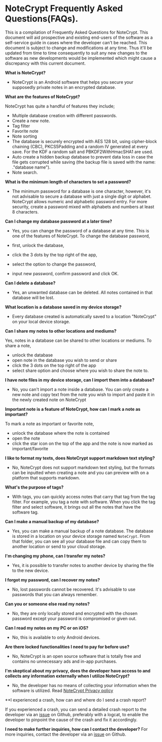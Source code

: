 # NoteCrypt Frequently Asked Questions(FAQs).
This is a compilation of Frequently Asked Questions for NoteCrypt. This document will aid prospective and existing end-users of the software as a self-service guide in cases where the developer can't be reached. This document is subject to change and modifications at any time. Thus it'll be updated from time to time consequently to suit any new changes to the software as new developments would be implemented which might cause a discrepancy with this current document.

**What is NoteCrypt?**
- NoteCrypt is an Android software that helps you secure your supposedly private notes in an encrypted database.

**What are the features of NoteCrypt?**

NoteCrypt has quite a handful of features they include;

- Multiple database creation with different passwords.
- Create a new note.
- Tag filter
- Favorite note
- Note sorting
- The database is securely encrypted with AES 128 bit, using cipher-block chaining (CBC), PKCS5Padding and a random IV generated at every save. For the KDF a random salt and PBKDF2WithHmacSHA1 are used.
- Auto create a hidden backup database to prevent data loss in case the file gets corrupted while saving (the backup file is saved with the name: ."database name").
- Note search.

**What is the minimum length of characters to set a password?**

- The minimum password for a database is one character, however, it's not advisable to secure a database with just a single digit or alphabet. NoteCrypt allows numeric and alphabetic password entry. For more security, create a password mixed with alphabets and numbers at least 8 characters.

**Can I change my database password at a later time?**

- Yes, you can change the password of a database at any time. This is one of the features of NoteCrypt. To change the database password, 

- first, unlock the database, 
- click the 3 dots by the top right of the app, 
- select the option to change the password,
- input new password, confirm password and click OK.

**Can I delete a database?**

- Yes, an unwanted database can be deleted. All notes contained in that database will be lost.

**What location is a database saved in my device storage?**

- Every database created is automatically saved to a location "NoteCrypt" on your local device storage. 

**Can I share my notes to other locations and mediums?**

Yes, notes in a database can be shared to other locations or mediums. To share a note,

- unlock the database
- open note in the database you wish to send or share
- click the 3 dots on the top right of the app
- select share option and choose where you wish to share the note to.

**I have note files in my device storage, can I import them into a database?**

- No, you can't import a note inside a database. You can only create a new note and copy text from the note you wish to import and paste it in the newly created note on NoteCrypt

**Important note is a feature of NoteCrypt, how can I mark a note as important?**

To mark a note as important or favorite note,
- unlock the database where the note is contained
- open the note 
- click the star icon on the top of the app and the note is now marked as important/favorite

**I like to format my texts, does NoteCrypt support markdown text styling?**

- No, NoteCrypt does not support markdown text styling, but the formats can be inputted when creating a note and you can preview with on a platform that supports markdown.

**What's the purpose of tags?**

- With tags, you can quickly access notes that carry that tag from the tag filter. For example, you tag a note with software. When you click the tag filter and select software, it brings out all the notes that have the software tag.

**Can I make a manual backup of my database?** 

- Yes, you can make a manual backup of a note database. The database is stored in a location on your device storage named ```NoteCrypt```. From that folder, you can see all your database file and can copy them to another location or send to your cloud storage.

**I'm changing my phone, can I transfer my notes?**

- Yes, it is possible to transfer notes to another device by sharing the file to the new device. 

**I forgot my password, can I recover my notes?** 

- No, lost passwords cannot be recovered. It's advisable to use passwords that you can always remember.

**Can you or someone else read my notes?** 

- No, they are only locally stored and encrypted with the chosen password except your password is compromised or given out.

**Can I read my notes on my PC or on iOS?** 

- No, this is available to only Android devices.

**Are there locked functionalities I need to pay for before use?**

- No, NoteCrypt is an open source software that is totally free and contains no unnecessary ads and in-app purchases.

**I'm skeptical about my privacy, does the developer have access to and collects any information externally when I utilize NoteCrypt?**

- No, the developer has no means of collecting your information when the software is utilized. Read [NoteCrypt Privacy policy](https://github.com/RyuzakiKK/NoteCrypt/blob/master/Privacy.md)

**I experienced a crash, how can and where do I send a crash report?

If you experienced a crash, you can send a detailed crash report to the developer via an [issue](https://github.com/RyuzakiKK/NoteCrypt/issues/new) on Github, preferably with a logcat, to enable the developer to pinpoint the cause of the crash and fix it accordingly.

**I need to make further inquiries, how can I contact the developer?**
For more inquiries, contact the developer via an [issue](https://github.com/RyuzakiKK/NoteCrypt/issues/new) on Github.
